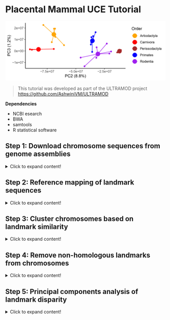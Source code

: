 # Placental Mammal UCE Tutorial

![Mammal-uces-PC2-PC3](https://github.com/nhm-herpetology/genomic-disparity/blob/main/Mammal-uces/Mammal-uces-PC2-PC3.jpg)

>This tutorial was developed as part of the ULTRAMOD project https://github.com/AshwiniVM/ULTRAMOD

**Dependencies**

* NCBI esearch
* BWA
* samtools
* R statistical software
  

## Step 1: Download chromosome sequences from genome assemblies
<details>
  <summary>Click to expand content!</summary>

>In this tutorial we will use 26 placental mammal species belonging to five different orders. We will focus on autosomes in this tutorial (ignoring sex chromosomes). 

Species | Order  | Autosomes | GenBank 
------------ | -------------  | ------------- | ------------- 
_Bos indicus_	| Artiodactyla | 29 | CM003021.1-CM003049.1
_Bos taurus_	| Artiodactyla | 29 | CM008168.2-CM008196.2
_Bubalus bubalis_	| Artiodactyla | 24 | CM034271.1-CM034294.1
_Capra aegagrus_	| Artiodactyla | 29 | CM003214.1-CM003243.1
_Capra hircus_	| Artiodactyla | 29 | CM004562.1-	CM004590.1
_Giraffa tippelskirchi_	| Artiodactyla | 3 | 
_Ovis aries_	| Artiodactyla | 2 | 
_Ceratotherium simum_	| Perissodactyla | 9 | 
_Equus asinus_ | Perissodactyla | 4 | 
_Equus caballus_	| Perissodactyla | 18 | 
_Felis catus_ | Carnivora | C1 | 
_Neomonachus schauinslandi_	| Carnivora | 3 | 
_Panthera tigris_ | Carnivora | C1 | 
_Cricetulus griseus_ | Rodentia | 6 | 
_Mus caroli_ | Rodentia | 2 | 
_Mus musculus_ | Rodentia | 2 |
_Mus pahari_ | Rodentia | 3 | 
_Mus spretus_	| Rodentia | 2 |
_Rattus norvegicus_	| Rodentia | 3 | 
_Peromyscus maniculatus_ | Rodentia | 4 | 
_Gorilla gorilla_	| Primates | 3 | 
_Macaca fascicularis_ | Primates | 12 | 
_Macaca mulatta_	| Primates | 12 | 
_Pan troglodytes_ | Primates | 2B | 
_Papio anubis_ | Primates | 10 | 
_Piliocolobus tephrosceles_ | Primates | 11 |


**We will need to download chromosome-level genome assemblies from NCBI or other repository.** 

</details>


## Step 2: Reference mapping of landmark sequences
<details>
  <summary>Click to expand content!</summary>

  **Landmarks can be any single-copy, conserved sequence that can be aligned to genomes in your dataset, but we have used ultraconserved elements (UCEs) as an example.**  

Download the Tetrapod 5k probe sequences (these will be used to UCE locations on the chromosomes). The probe set can also be downloaded [here](https://www.ultraconserved.org/)
  
```
wget https://raw.githubusercontent.com/nhm-herpetology/museum-NGS-training/main/Unit_03/Bioinformatics_Lab/Tetrapods-UCE-5Kv1.fasta
``` 
</details>

## Step 3: Cluster chromosomes based on landmark similarity

<details>
  <summary>Click to expand content!</summary>

  MMDS in R statistical software is used to identify which chromosomes likley contain homologous blocks of genomes (i.e. supergenes, Marian fragments etc.). 

Following this procedure you should have identified the following chromosomes as belonging to **Chromosome Set 1**

Species | Order  | Chromosome (in MMDS set 1) 
------------ | -------------  | ------------- 
_Bos indicus_	| Artiodactyla | 2
_Bos taurus_	| Artiodactyla | 2
_Bubalus bubalis_	| Artiodactyla | 2
_Capra aegagrus_	| Artiodactyla | 2
_Capra hircus_	| Artiodactyla | 2
_Giraffa tippelskirchi_	| Artiodactyla | 3
_Ovis aries_	| Artiodactyla | 2
_Ceratotherium simum_	| Perissodactyla | 9
_Equus asinus_ | Perissodactyla | 4
_Equus caballus_	| Perissodactyla | 18
_Felis catus_ | Carnivora | C1
_Neomonachus schauinslandi_	| Carnivora | 3
_Panthera tigris_ | Carnivora | C1
_Cricetulus griseus_ | Rodentia | 6
_Mus caroli_ | Rodentia | 2
_Mus musculus_ | Rodentia | 2
_Mus pahari_ | Rodentia | 3
_Mus spretus_	| Rodentia | 2
_Rattus norvegicus_	| Rodentia | 3
_Peromyscus maniculatus_ | Rodentia | 4
_Gorilla gorilla_	| Primates | 3
_Macaca fascicularis_ | Primates | 12
_Macaca mulatta_	| Primates | 12
_Pan troglodytes_ | Primates | 2B
_Papio anubis_ | Primates | 10
_Piliocolobus tephrosceles_ | Primates | 11

</details>

## Step 4: Remove non-homologous landmarks from chromosomes

<details>
  <summary>Click to expand content!</summary>

  R statistical software is used to remove the landmarks that do not match in the refined chromosome set.  

</details>

## Step 5: Principal components analysis of landmark disparity

<details>
  <summary>Click to expand content!</summary>

  R statistical software is used to make exciting plots!

</details>
